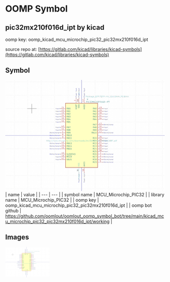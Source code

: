 # OOMP Symbol  
## pic32mx210f016d_ipt  by kicad  
  
oomp key: oomp_kicad_mcu_microchip_pic32_pic32mx210f016d_ipt  
  
source repo at: [https://gitlab.com/kicad/libraries/kicad-symbols](https://gitlab.com/kicad/libraries/kicad-symbols)  
## Symbol  
  
[![working.png](working_600.png)](working.png)  
| name | value | 
| --- | --- | 
| symbol name | MCU_Microchip_PIC32 | 
| library name | MCU_Microchip_PIC32 | 
| oomp key | oomp_kicad_mcu_microchip_pic32_pic32mx210f016d_ipt | 
| oomp bot github | https://github.com/oomlout/oomlout_oomp_symbol_bot/tree/main/kicad_mcu_microchip_pic32_pic32mx210f016d_ipt/working | 
## Images  
  
[![working.png](working_140.png)](working.png)  

